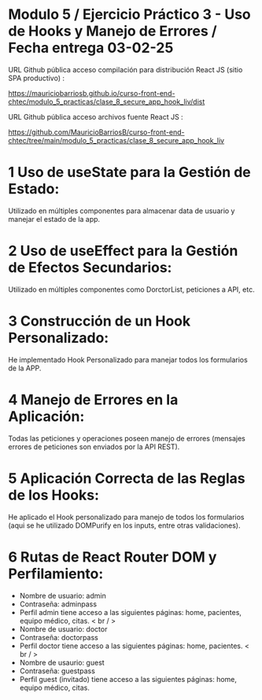 # Modulo 5 / Ejercicio Práctico 3 - Uso de Hooks y Manejo de Errores / Fecha entrega 03-02-25

URL Github pública acceso compilación para distribución React JS (sitio SPA productivo) :

https://mauriciobarriosb.github.io/curso-front-end-chtec/modulo_5_practicas/clase_8_secure_app_hook_liv/dist

URL Github pública acceso archivos fuente React JS :

https://github.com/MauricioBarriosB/curso-front-end-chtec/tree/main/modulo_5_practicas/clase_8_secure_app_hook_liv


# 1 Uso de useState para la Gestión de Estado:

Utilizado en múltiples componentes para almacenar data de usuario y manejar el estado de la app.

# 2 Uso de useEffect para la Gestión de Efectos Secundarios:

Utilizado en múltiples componentes como DorctorList, peticiones a API, etc.

# 3 Construcción de un Hook Personalizado:

He implementado Hook Personalizado para manejar todos los formularios de la APP.

# 4 Manejo de Errores en la Aplicación:

Todas las peticiones y operaciones poseen manejo de errores (mensajes errores de peticiones son enviados por la API REST).

# 5 Aplicación Correcta de las Reglas de los Hooks:

He aplicado el Hook personalizado para manejo de todos los formularios (aqui se he utilizado DOMPurify en los inputs, entre otras validaciones).

# 6 Rutas de React Router DOM y Perfilamiento:

* Nombre de usuario: admin
* Contraseña: adminpass
* Perfil admin tiene acceso a las siguientes páginas: home, pacientes, equipo médico, citas.
< br / >
* Nombre de usuario: doctor
* Contraseña: doctorpass
* Perfil doctor tiene acceso a las siguientes páginas: home, pacientes.
< br / >
* Nombre de usaurio: guest 
* Contraseña: guestpass
* Perfil guest (invitado) tiene acceso a las siguientes páginas:  home, equipo médico, citas.